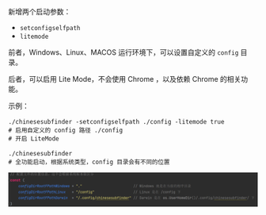 新增两个启动参数：

* `setconfigselfpath`
* `litemode`

前者，Windows、Linux、MACOS 运行环境下，可以设置自定义的 `config` 目录。

后者，可以启用 Lite Mode，不会使用 Chrome ，以及依赖 Chrome 的相关功能。

示例：

```shell
./chinesesubfinder -setconfigselfpath ./config -litemode true
# 启用自定义的 config 路径 ./config
# 开启 LiteMode
```

```shell
./chinesesubfinder
# 全功能启动，根据系统类型，config 目录会有不同的位置
```

![image-20220927171301971](传参启动.assets/image-20220927171301971.png)
